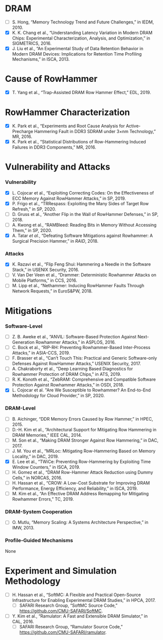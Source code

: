 # DRAM

- [ ] S. Hong, “Memory Technology Trend and Future Challenges,” in IEDM, 2010.
- [x] K. K. Chang et al., “Understanding Latency Variation in Modern DRAM Chips: Experimental Characterization, Analysis, and Optimization,” in SIGMETRICS, 2016.
- [x] J. Liu et al., “An Experimental Study of Data Retention Behavior in Modern DRAM Devices: Implications for Retention Time Profiling Mechanisms,” in ISCA, 2013.

# Cause of RowHammer

- [x] T. Yang et al., “Trap-Assisted DRAM Row Hammer Effect,” EDL, 2019.

# RowHammer Characterization

- [x] K. Park et al., “Experiments and Root Cause Analysis for Active-Precharge Hammering Fault in DDR3 SDRAM under 3×nm Technology,” MR, 2016.
- [x] K. Park et al., “Statistical Distributions of Row-Hammering Induced Failures in DDR3 Components,” MR, 2016.

# Vulnerability and Attacks

### Vulnerability

- [x] L. Cojocar et al., “Exploiting Correcting Codes: On the Effectiveness of ECC Memory Against RowHammer Attacks,” in SP, 2019.
- [x] P. Frigo et al., “TRRespass: Exploiting the Many Sides of Target Row Refresh,” in SP, 2020.
- [ ] D. Gruss et al., “Another Flip in the Wall of RowHammer Defenses,” in SP, 2018.
- [ ] A. Kwong et al., “RAMBleed: Reading Bits in Memory Without Accessing Them,” in SP, 2020.
- [x] A. Tatar *et al.*, “Defeating Software Mitigations against Rowhammer: A Surgical Precision Hammer,” in *RAID*, 2018.

### Attacks

- [x] K. Razavi et al., “Flip Feng Shui: Hammering a Needle in the Software Stack,” in USENIX Security, 2016.
- [ ] V. Van Der Veen et al., “Drammer: Deterministic Rowhammer Attacks on Mobile Platforms,” in CCS, 2016.
- [ ] M. Lipp et al., “Nethammer: Inducing RowHammer Faults Through Network Requests,” in EuroS&PW, 2018.

# Mitigations

### Software-Level

- [ ] Z. B. Aweke et al., “ANVIL: Software-Based Protection Against Next-Generation Rowhammer Attacks,” in ASPLOS, 2016.
- [ ] C. Bock et al., “RIP-RH: Preventing Rowhammer-Based Inter-Process Attacks,” in ASIA-CCS, 2019.
- [ ] F. Brasser et al., “Can’t Touch This: Practical and Generic Software-only Defenses Against RowHammer Attacks,” USENIX Security, 2017.
- [ ] A. Chakraborty et al., "Deep Learning Based Diagnostics for Rowhammer Protection of DRAM Chips," in ATS, 2019.
- [ ] R. K. Konoth et al., “ZebRAM: Comprehensive and Compatible Software Protection Against Rowhammer Attacks,” in OSDI, 2018.
- [x] L. Cojocar et al. "Are We Susceptible to Rowhammer? An End-to-End Methodology for Cloud Provider,” in SP, 2020.

### DRAM-Level

- [ ] B. Aichinger, “DDR Memory Errors Caused by Row Hammer,” in HPEC, 2015.
- [ ] D.-H. Kim et al., “Architectural Support for Mitigating Row Hammering in DRAM Memories,” IEEE CAL, 2014.
- [ ] M. Son et al., “Making DRAM Stronger Against Row Hammering,” in DAC, 2017.
- [ ] J. M. You et al., “MRLoc: Mitigating Row-Hammering Based on Memory Locality,” in DAC, 2019.
- [x] E. Lee et al., “TWiCe: Preventing Row-Hammering by Exploiting Time Window Counters,” in ISCA, 2019.
- [ ] H. Gomez et al., “DRAM Row-Hammer Attack Reduction using Dummy Cells,” in NORCAS, 2016.
- [ ] H. Hassan et al., “CROW: A Low-Cost Substrate for Improving DRAM Performance, Energy Efficiency, and Reliability,” in ISCA, 2019.
- [ ] M. Kim et al., “An Effective DRAM Address Remapping for Mitigating Rowhammer Errors,” TC, 2019.

### DRAM-System Cooperation

- [ ] O. Mutlu, “Memory Scaling: A Systems Architecture Perspective,” in IMW, 2013.

### Profile-Guided Mechanisms

None

# Experiment and Simulation Methodology

- [ ] H. Hassan et al., “SoftMC: A Flexible and Practical Open-Source Infrastructure for Enabling Experimental DRAM Studies,” in HPCA, 2017.
  - [ ] SAFARI Research Group, “SoftMC Source Code,” https://github.com/CMU-SAFARI/SoftMC.
- [ ] Y. Kim et al., “Ramulator: A Fast and Extensible DRAM Simulator,” in CAL, 2016.
  - [ ] SAFARI Research Group, “Ramulator Source Code,” https://github.com/CMU-SAFARI/ramulator.
